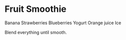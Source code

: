 # Fruit Smoothie

Banana
Strawberries
Blueberries
Yogurt
Orange juice
Ice

Blend everything until smooth.